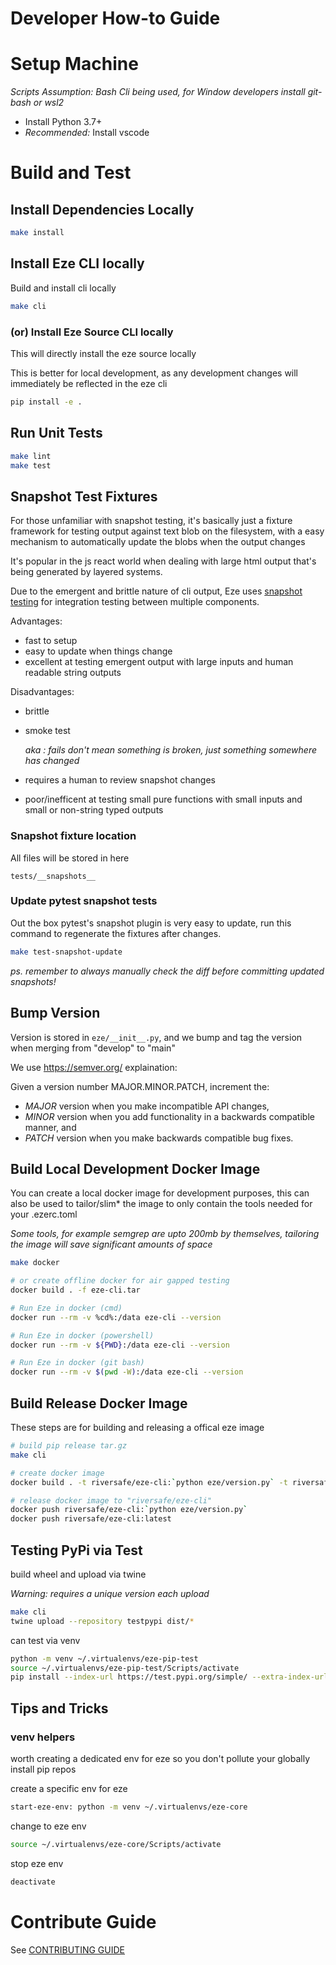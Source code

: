 # Developer How-to Guide

# Setup Machine

_Scripts Assumption: Bash Cli being used, for Window developers install git-bash or wsl2_

- Install Python 3.7+
- _Recommended:_ Install vscode

# Build and Test

## Install Dependencies Locally

```bash
make install
```

## Install Eze CLI locally

Build and install cli locally

```bash
make cli
```

### (or) Install Eze Source CLI locally

This will directly install the eze source locally

This is better for local development, as any development changes will immediately be reflected in the eze cli

```bash
pip install -e .
```

## Run Unit Tests

```bash
make lint
make test
```

## Snapshot Test Fixtures

For those unfamiliar with snapshot testing, it's basically just a fixture framework for testing output against text blob
on the filesystem, with a easy mechanism to automatically update the blobs when the output changes

It's popular in the js react world when dealing with large html output that's being generated by layered systems.

Due to the emergent and brittle nature of cli output, Eze uses [snapshot testing](https://pypi.org/project/pytest-snapshot/) for integration testing between multiple components.


Advantages:

- fast to setup
- easy to update when things change
- excellent at testing emergent output with large inputs and human readable string outputs

Disadvantages:

- brittle
- smoke test

  _aka : fails don't mean something is broken, just something somewhere has changed_
- requires a human to review snapshot changes
- poor/inefficent at testing small pure functions with small inputs and small or non-string typed outputs

### Snapshot fixture location

All files will be stored in here

```
tests/__snapshots__
```

### Update pytest snapshot tests

Out the box pytest's snapshot plugin is very easy to update, run this command to regenerate the fixtures after changes.

```bash
make test-snapshot-update
```

_ps. remember to always manually check the diff before committing updated snapshots!_

## Bump Version

Version is stored in ``eze/__init__.py``, and we bump and tag the version when merging from "develop" to "main"

We use https://semver.org/ explaination:

Given a version number MAJOR.MINOR.PATCH, increment the:

- *MAJOR* version when you make incompatible API changes,
- *MINOR* version when you add functionality in a backwards compatible manner, and
- *PATCH* version when you make backwards compatible bug fixes.

## Build Local Development Docker Image

You can create a local docker image for development purposes, this can also be used to tailor/slim* the image to only contain the tools needed for your .ezerc.toml

_Some tools, for example semgrep are upto 200mb by themselves, tailoring the image will save significant amounts of space_

```bash
make docker

# or create offline docker for air gapped testing
docker build . -f eze-cli.tar

# Run Eze in docker (cmd)
docker run --rm -v %cd%:/data eze-cli --version

# Run Eze in docker (powershell)
docker run --rm -v ${PWD}:/data eze-cli --version

# Run Eze in docker (git bash)
docker run --rm -v $(pwd -W):/data eze-cli --version
```

## Build Release Docker Image
These steps are for building and releasing a offical eze image

```bash
# build pip release tar.gz
make cli

# create docker image
docker build . -t riversafe/eze-cli:`python eze/version.py` -t riversafe/eze-cli:latest

# release docker image to "riversafe/eze-cli"
docker push riversafe/eze-cli:`python eze/version.py`
docker push riversafe/eze-cli:latest
```

## Testing PyPi via Test

build wheel and upload via twine

_Warning: requires a unique version each upload_

```bash
make cli
twine upload --repository testpypi dist/*
```

can test via venv

```bash
python -m venv ~/.virtualenvs/eze-pip-test
source ~/.virtualenvs/eze-pip-test/Scripts/activate
pip install --index-url https://test.pypi.org/simple/ --extra-index-url https://pypi.org/simple eze-cli
```

## Tips and Tricks

### venv helpers

worth creating a dedicated env for eze so you don't pollute your globally install pip repos

create a specific env for eze

```bash
start-eze-env: python -m venv ~/.virtualenvs/eze-core
```

change to eze env

```bash
source ~/.virtualenvs/eze-core/Scripts/activate
```

stop eze env

```bash
deactivate
```

# Contribute Guide

See [CONTRIBUTING GUIDE](CONTRIBUTING.md)